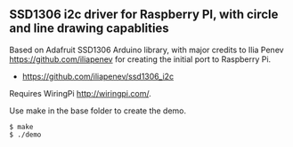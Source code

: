 SSD1306 i2c driver for Raspberry PI, with circle and line drawing capablities
-----------------------------------------------------------------------------

Based on Adafruit SSD1306 Arduino library, with major credits to Ilia Penev https://github.com/iliapenev for creating the initial port to Raspberry Pi.  

* https://github.com/iliapenev/ssd1306_i2c

Requires WiringPi http://wiringpi.com/. 

Use make in the base folder to create the demo.

	$ make 
	$ ./demo

